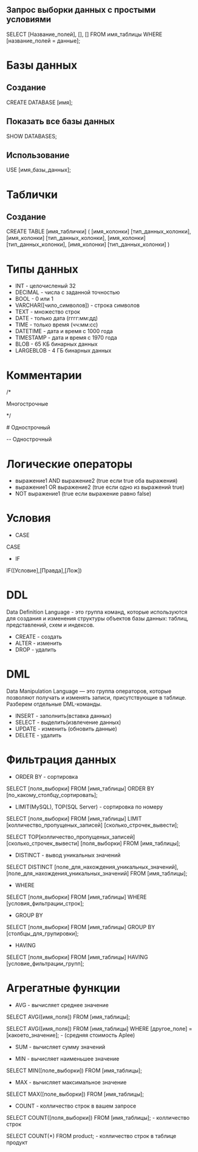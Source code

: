 ## Запрос выборки данных с простыми условиями
SELECT [Название_полей], [], [] FROM имя_таблицы
WHERE [название_полей = данные];

# Базы данных
## Создание
CREATE DATABASE [имя];

## Показать все базы данных
SHOW DATABASES;

## Использование
USE [имя_базы_данных];

# Таблички
## Создание 
CREATE TABLE [имя_таблички]
(
    [имя_колонки] [тип_данных_колонки],
    [имя_колонки] [тип_данных_колонки],
    [имя_колонки] [тип_данных_колонки],
    [имя_колонки] [тип_данных_колонки]
)

# Типы данных
* INT - целочисленый 32
* DECIMAL - числа с заданной точностью
* BOOL - 0 или 1
* VARCHAR([чило_символов]) - строка символов
* TEXT - множество строк
* DATE - только дата (гггг:мм:дд)
* TIME - только время (чч:мм:сс)
* DATETIME - дата и время с 1000 года
* TIMESTAMP - дата и время с 1970 года
* BLOB - 65 КБ бинарных данных
* LARGEBLOB - 4 ГБ бинарных данных

# Комментарии

/*

Многострочные

*/

\# Однострочный

-- Однострочный

# Логические операторы

* выражение1 AND выражение2 (true если true оба выражения)
* выражение1 OR выражение2 (true если одно из выражений true)
* NOT выражение1 (true если выражение равно false)

# Условия

* CASE

CASE

* IF

IF([Условие],[Правда],[Лож])

# DDL

Data Definition Language - это группа команд, которые используются для создания и изменения структуры объектов базы данных: таблиц, представлений, схем и индексов.

* CREATE - создать
* ALTER - изменить
* DROP - удалить

# DML

Data Manipulation Language — это группа операторов, которые позволяют получать и изменять записи, присутствующие в таблице. Разберем отдельные DML-команды.

* INSERT - заполнить(вставка данных)
* SELECT - выделить(извлечение данных)
* UPDATE - изменить (обновить данные)
* DELETE - удалить

# Фильтрация данных

* ORDER BY - сортировка

SELECT [поля_выборки]
FROM [имя_таблицы]
ORDER BY [по_какому_столбцу_сортировать];

* LIMIT(MySQL), TOP(SQL Server) - сортировка по номеру

SELECT [поля_выборки]
FROM [имя_таблицы]
LIMIT [колличество_пропущеных_записей] [сколько_строчек_вывести];

SELECT TOP[колличество_пропущеных_записей] [сколько_строчек_вывести] [поля_выборки]
FROM [имя_таблицы];

* DISTINCT - вывод уникальных значений

SELECT DISTINCT [поле_для_нахождения_уникальных_значений], [поле_для_нахождения_уникальных_значений] FROM [имя_таблицы];

* WHERE

SELECT [поля_выборки]
FROM [имя_таблицы]
WHERE [условия_фильтрации_строк];

* GROUP BY

SELECT [поля_выборки]
FROM [имя_таблицы]
GROUP BY [столбцы_для_групировки];

* HAVING

SELECT [поля_выборки]
FROM [имя_таблицы]
HAVING [условие_фильтрации_групп];

# Агрегатные функции

* AVG - вычисляет среднее значение

SELECT AVG([имя_поля]) FROM [имя_таблицы];

SELECT AVG([имя_поля]) FROM [имя_таблицы]
WHERE [другое_поле] = [какоето_значение]; - (средняя стоимость Aplee)

* SUM - вычисляет сумму значений

* MIN - вычисляет наименьшее значение

SELECT MIN([поле_выборки]) FROM [имя_таблицы];

* MAX - вычисляет максимальное значение

SELECT MAX([поле_выборки]) FROM [имя_таблицы];

* COUNT - колличество строк в вашем запросе

SELECT COUNT([поля_выборки]) FROM [имя_таблицы]; - колличество строк

SELECT COUNT(*) FROM product; - колличество строк в таблице продукт

